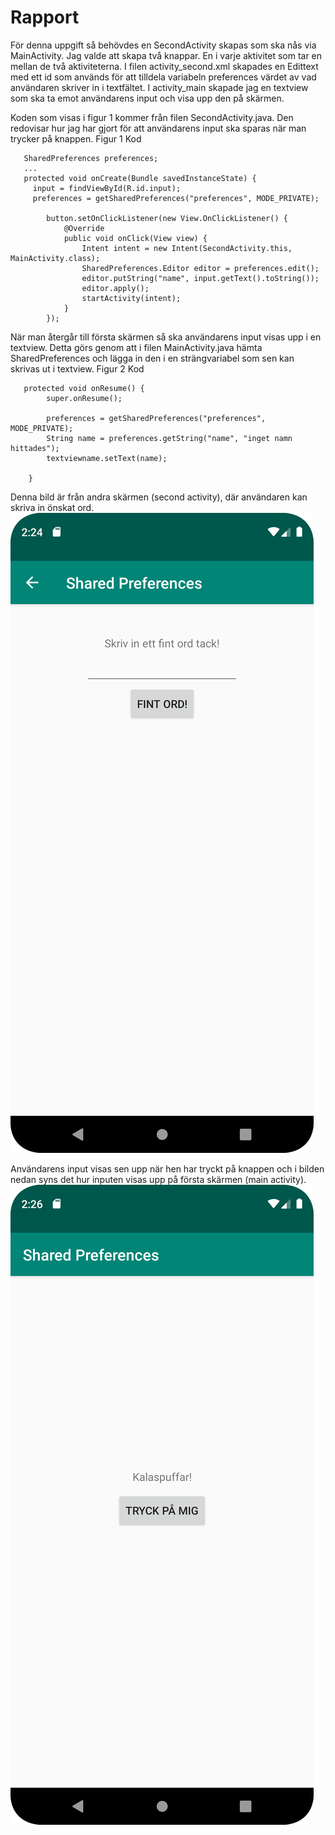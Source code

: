 
# Rapport

För denna uppgift så behövdes en SecondActivity skapas som ska nås via MainActivity. 
Jag valde att skapa två knappar. En i varje aktivitet som tar en mellan de två aktiviteterna.
I filen activity_second.xml skapades en Edittext med ett id som används för att tilldela variabeln 
preferences värdet av vad användaren skriver in i textfältet. 
I activity_main skapade jag en textview som ska ta emot användarens input och visa upp den på skärmen.


Koden som visas i figur 1 kommer från filen SecondActivity.java. Den redovisar hur jag har gjort för att användarens input ska sparas när man trycker på knappen.
Figur 1 Kod
```
   SharedPreferences preferences;
   ...
   protected void onCreate(Bundle savedInstanceState) {
     input = findViewById(R.id.input);
     preferences = getSharedPreferences("preferences", MODE_PRIVATE);

        button.setOnClickListener(new View.OnClickListener() {
            @Override
            public void onClick(View view) {
                Intent intent = new Intent(SecondActivity.this, MainActivity.class);
                SharedPreferences.Editor editor = preferences.edit();
                editor.putString("name", input.getText().toString());
                editor.apply();
                startActivity(intent);
            }
        });
```


När man återgår till första skärmen så ska användarens input visas upp i en textview.
Detta görs genom att i filen MainActivity.java hämta SharedPreferences och lägga in den i en strängvariabel som sen kan skrivas ut i textview. 
Figur 2 Kod
```
   protected void onResume() {
        super.onResume();

        preferences = getSharedPreferences("preferences", MODE_PRIVATE);
        String name = preferences.getString("name", "inget namn hittades");
        textviewname.setText(name);

    }
```


Denna bild är från andra skärmen (second activity), där användaren kan skriva in önskat ord.
![](second.png)

Användarens input visas sen upp när hen har tryckt på knappen och i bilden nedan syns det hur inputen visas upp på första skärmen (main activity).
![](main.png)
